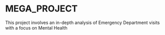 # MEGA_PROJECT
 This project involves an in-depth analysis of Emergency Department visits with a focus on Mental Health
